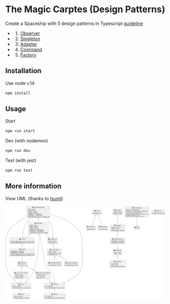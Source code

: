 # The Magic Carptes (Design Patterns)

Create a Spaceship with 5 design patterns in Typescript [guideline](https://design-patterns-project.vercel.app/)

- 1. [Observer](https://refactoring.guru/design-patterns/observer)
- 2. [Singleton](https://refactoring.guru/design-patterns/singleton)
- 3. [Adapter](https://refactoring.guru/design-patterns/adapter)
- 4. [Command](https://refactoring.guru/design-patterns/command)
- 5. [Factory](https://refactoring.guru/design-patterns/factory-method)

## Installation

Use node v.14

```bash
npm install
```

## Usage

Start

```bash
npm run start
```

Dev (with nodemon)

```bash
npm run dev
```

Test (with jest)

```bash
npm run test
```

## More information

View UML (thanks to [tsuml](https://tsuml-demo.firebaseapp.com/))

![Diagram UML](./UML_design_patterns.png 'Diagram UML Design Patterns')
